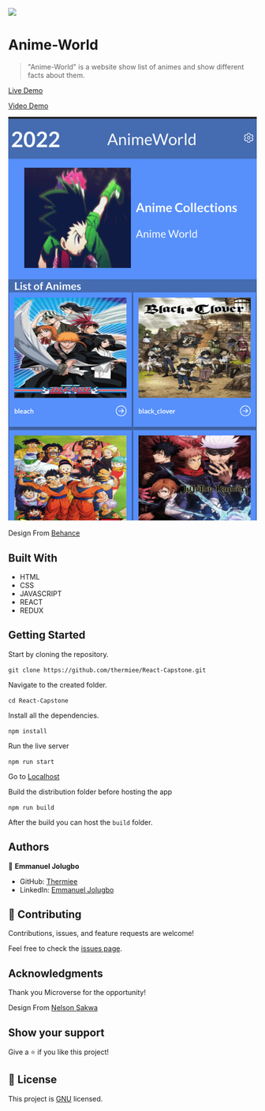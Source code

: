 ![](https://img.shields.io/badge/Microverse-blueviolet)

# Anime-World

> "Anime-World" is a website show list of animes and show different facts about them.

[Live Demo](scintillating-khapse-6ebe08.netlify.app)

[Video Demo](https://www.loom.com/share/8302a8a49d7a493388745ddbfdaf65bf)

![Homepage](./application.png)

Design From [Behance](https://www.behance.net/gallery/31579789/Ballhead-App-%28Free-PSDs%29)

## Built With

- HTML
- CSS
- JAVASCRIPT
- REACT
- REDUX

## Getting Started

Start by cloning the repository.

`git clone https://github.com/thermiee/React-Capstone.git`

Navigate to the created folder.

`cd React-Capstone`

Install all the dependencies.

`npm install`

Run the live server

`npm run start`

Go to [Localhost](http://localhost:3000)

Build the distribution folder before hosting the app

`npm run build`

After the build you can host the `build` folder.

## Authors

👤 **Emmanuel Jolugbo**

- GitHub: [Thermiee](https://github.com/thermiee)
- LinkedIn: [Emmanuel Jolugbo](https://www.linkedin.com/in/emmanuel-jolugbo/)
## 🤝 Contributing

Contributions, issues, and feature requests are welcome!

Feel free to check the [issues page](../../issues/).

## Acknowledgments

Thank you Microverse for the opportunity!

Design From [Nelson Sakwa](https://www.behance.net/gallery/31579789/Ballhead-App-%28Free-PSDs%29)

## Show your support

Give a ⭐️ if you like this project!

## 📝 License

This project is [GNU](./LICENSE) licensed.